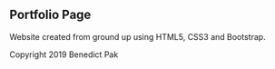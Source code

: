 ## Portfolio Page

Website created from ground up using HTML5, CSS3 and Bootstrap.

Copyright 2019 Benedict Pak
